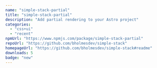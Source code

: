 ```yaml
---
name: "simple-stack-partial"
title: "simple-stack-partial"
description: "Add partial rendering to your Astro project"
categories:
  - "css+ui"
  - "recent"
npmUrl: "https://www.npmjs.com/package/simple-stack-partial"
repoUrl: "https://github.com/bholmesdev/simple-stack"
homepageUrl: "https://github.com/bholmesdev/simple-stack#readme"
downloads: 5
badge: "new"
---
```

